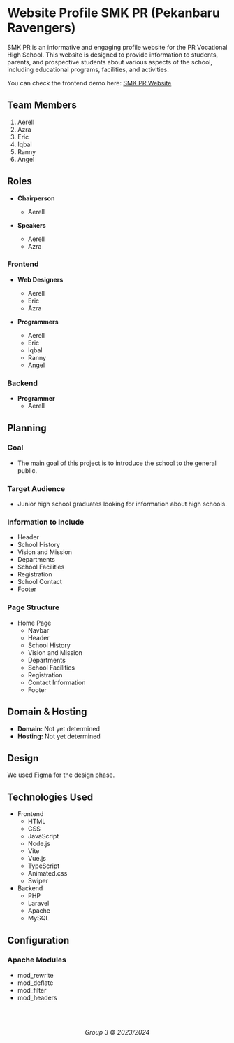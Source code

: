 # Website Profile SMK PR (Pekanbaru Ravengers)

SMK PR is an informative and engaging profile website for the PR Vocational High School. This website is designed to provide information to students, parents, and prospective students about various aspects of the school, including educational programs, facilities, and activities.

You can check the frontend demo here: [SMK PR Website](https://fern-aerell.github.io/projects/smk_pr/index.html)

## Team Members

1. Aerell
2. Azra
3. Eric
4. Iqbal
5. Ranny
6. Angel

## Roles

- **Chairperson**
  - Aerell

- **Speakers**
  - Aerell
  - Azra

### Frontend
- **Web Designers**
  - Aerell
  - Eric
  - Azra

- **Programmers**
  - Aerell
  - Eric
  - Iqbal
  - Ranny
  - Angel

### Backend
- **Programmer**
  - Aerell

## Planning

### Goal
- The main goal of this project is to introduce the school to the general public.

### Target Audience
- Junior high school graduates looking for information about high schools.

### Information to Include
- Header
- School History
- Vision and Mission
- Departments
- School Facilities
- Registration
- School Contact
- Footer

### Page Structure
- Home Page
  - Navbar
  - Header
  - School History
  - Vision and Mission
  - Departments
  - School Facilities
  - Registration
  - Contact Information
  - Footer

## Domain & Hosting
- **Domain:** Not yet determined
- **Hosting:** Not yet determined

## Design

We used [Figma](https://www.figma.com/file/KpSN9guhDFCmZuMlSfQWR6/Website-Profile-Sekolah?type=design&node-id=0%3A1&mode=design&t=bHYX09DfcYTDnayS-1) for the design phase.

## Technologies Used

- Frontend
  - HTML
  - CSS
  - JavaScript
  - Node.js
  - Vite
  - Vue.js
  - TypeScript
  - Animated.css
  - Swiper
- Backend
  - PHP
  - Laravel
  - Apache
  - MySQL

## Configuration
### Apache Modules
- mod_rewrite
- mod_deflate
- mod_filter
- mod_headers

<br>
<br>

<p align="center"><i>Group 3 &copy; 2023/2024</i></p>
